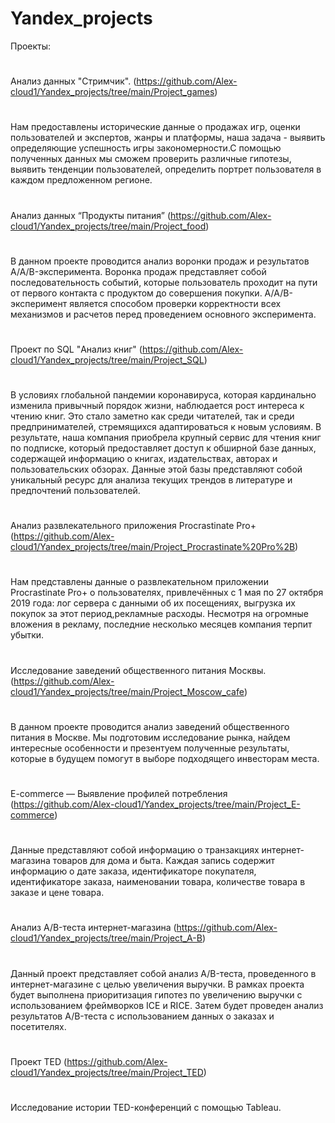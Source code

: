 # Yandex_projects

Проекты:
#
Анализ данных "Стримчик". (https://github.com/Alex-cloud1/Yandex_projects/tree/main/Project_games)
#
Нам предоставлены исторические данные о продажах игр, оценки пользователей и экспертов, жанры и платформы, наша задача - выявить определяющие успешность игры закономерности.С помощью полученных данных мы сможем проверить различные гипотезы, выявить тенденции пользователей, определить портрет пользователя в каждом предложенном регионе.
#
Анализ данных “Продукты питания” (https://github.com/Alex-cloud1/Yandex_projects/tree/main/Project_food)
#
В данном проекте проводится анализ воронки продаж и результатов A/A/B-эксперимента. Воронка продаж представляет собой последовательность событий, которые пользователь проходит на пути от первого контакта с продуктом до совершения покупки. A/A/B-эксперимент является способом проверки корректности всех механизмов и расчетов перед проведением основного эксперимента.
#
Проект по SQL "Анализ книг" (https://github.com/Alex-cloud1/Yandex_projects/tree/main/Project_SQL)
#
В условиях глобальной пандемии коронавируса, которая кардинально изменила привычный порядок жизни, наблюдается рост интереса к чтению книг. Это стало заметно как среди читателей, так и среди предпринимателей, стремящихся адаптироваться к новым условиям. В результате, наша компания приобрела крупный сервис для чтения книг по подписке, который предоставляет доступ к обширной базе данных, содержащей информацию о книгах, издательствах, авторах и пользовательских обзорах. Данные этой базы представляют собой уникальный ресурс для анализа текущих трендов в литературе и предпочтений пользователей.
#
Анализ развлекательного приложения Procrastinate Pro+ (https://github.com/Alex-cloud1/Yandex_projects/tree/main/Project_Procrastinate%20Pro%2B)
#
Нам представлены данные о развлекательном приложении Procrastinate Pro+ о пользователях, привлечённых с 1 мая по 27 октября 2019 года: лог сервера с данными об их посещениях, выгрузка их покупок за этот период,рекламные расходы. Несмотря на огромные вложения в рекламу, последние несколько месяцев компания терпит убытки.
#
Исследование заведений общественного питания Москвы. (https://github.com/Alex-cloud1/Yandex_projects/tree/main/Project_Moscow_cafe)
#
В данном проекте проводится анализ заведений общественного питания в Москве. Мы подготовим исследование рынка, найдем интересные особенности и презентуем полученные результаты, которые в будущем помогут в выборе подходящего инвесторам места.
#
E-commerce — Выявление профилей потребления (https://github.com/Alex-cloud1/Yandex_projects/tree/main/Project_E-commerce)
#
Данные представляют собой информацию о транзакциях интернет-магазина товаров для дома и быта. Каждая запись содержит информацию о дате заказа, идентификаторе покупателя, идентификаторе заказа, наименовании товара, количестве товара в заказе и цене товара.
#
Анализ A/B-теста интернет-магазина (https://github.com/Alex-cloud1/Yandex_projects/tree/main/Project_A-B)
#
Данный проект представляет собой анализ A/B-теста, проведенного в интернет-магазине с целью увеличения выручки. В рамках проекта будет выполнена приоритизация гипотез по увеличению выручки с использованием фреймворков ICE и RICE. Затем будет проведен анализ результатов A/B-теста с использованием данных о заказах и посетителях.
#
Проект TED (https://github.com/Alex-cloud1/Yandex_projects/tree/main/Project_TED)
#
Исследование истории TED-конференций с помощью Tableau.


